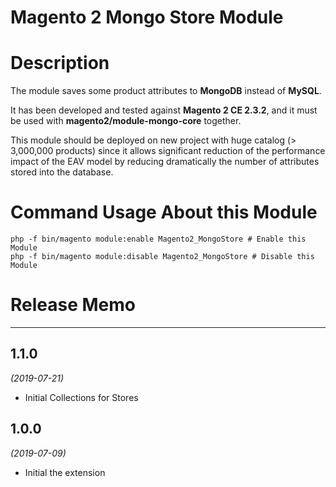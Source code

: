 # Magento 2 Mongo Store Module #


# Description

The module saves some product attributes to **MongoDB** instead of **MySQL**.

It has been developed and tested against **Magento 2 CE 2.3.2**, and it must be used with **magento2/module-mongo-core** together.

This module should be deployed on new project with huge catalog (> 3,000,000 products) since it allows significant reduction of the performance impact of the EAV model by reducing dramatically the number of attributes stored into the database.


# Command Usage About this Module

```
php -f bin/magento module:enable Magento2_MongoStore # Enable this Module
php -f bin/magento module:disable Magento2_MongoStore # Disable this Module
```


# Release Memo

---

## 1.1.0
*(2019-07-21)* 

* Initial Collections for Stores

## 1.0.0
*(2019-07-09)* 

* Initial the extension

